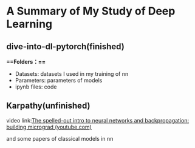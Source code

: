 # A Summary of My Study of Deep Learning

## dive-into-dl-pytorch(finished)

**==Folders：==**

- Datasets: datasets I used in my training of nn
- Parameters: parameters of models
- ipynb files: code 

## Karpathy(unfinished)

video link:[The spelled-out intro to neural networks and backpropagation: building micrograd (youtube.com)](https://www.youtube.com/watch?v=VMj-3S1tku0&list=PLAqhIrjkxbuWI23v9cThsA9GvCAUhRvKZ)



and some papers of classical models in nn
